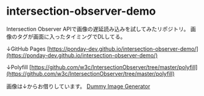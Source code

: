 # intersection-observer-demo

Intersection Observer APIで画像の遅延読み込みを試してみたリポジトリ。
画像のタグが画面に入ったタイミングでDLしてる。

↓GitHub Pages
[https://ponday-dev.github.io/intersection-observer-demo/](https://ponday-dev.github.io/intersection-observer-demo/)

↓Polyfill
[https://github.com/w3c/IntersectionObserver/tree/master/polyfill](https://github.com/w3c/IntersectionObserver/tree/master/polyfill)

画像は↓からお借りしています。
[Dummy Image Generator](http://dummy-image-generator.com/)
